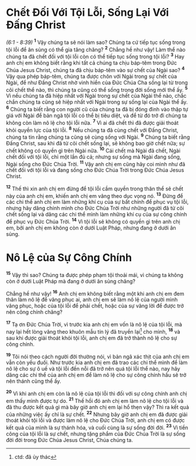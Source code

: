 # Chết Ðối Với Tội Lỗi, Sống Lại Với Ðấng Christ
*(6:1 - 8:39)*
<sup><b>1</b></sup> Vậy chúng ta sẽ nói làm sao? Chúng ta cứ tiếp tục sống trong tội lỗi để ân sủng có thể gia tăng chăng? <sup><b>2</b></sup> Chẳng hề như vậy! Làm thể nào chúng ta đã chết đối với tội lỗi còn có thể tiếp tục sống trong tội lỗi? <sup><b>3</b></sup> Hay anh chị em không biết rằng khi tất cả chúng ta chịu báp-têm trong Ðức Chúa Jesus Christ, chúng ta đã chịu báp-têm vào sự chết của Ngài sao? <sup><b>4</b></sup> Vậy qua phép báp-têm, chúng ta được chôn với Ngài trong sự chết của Ngài, để như Ðấng Christ nhờ vinh hiển của Ðức Chúa Cha sống lại từ trong cõi chết thể nào, thì chúng ta cũng có thể sống trong đời sống mới thể ấy. <sup><b>5</b></sup> Vì nếu chúng ta đã hiệp nhất với Ngài trong sự chết của Ngài thể nào, chắc chắn chúng ta cũng sẽ hiệp nhất với Ngài trong sự sống lại của Ngài thể ấy. <sup><b>6</b></sup> Chúng ta biết rằng con người cũ của chúng ta đã bị đóng đinh vào thập tự giá với Ngài để bản ngã tội lỗi có thể bị tiêu diệt, và để từ đó trở đi chúng ta không còn làm nô lệ cho tội lỗi nữa. <sup><b>7</b></sup> Vì ai đã chết thì đã được giải thoát khỏi quyền lực của tội lỗi. <sup><b>8</b></sup> Nếu chúng ta đã cùng chết với Ðấng Christ, chúng ta tin rằng chúng ta cũng sẽ cùng sống với Ngài. <sup><b>9</b></sup> Chúng ta biết rằng Ðấng Christ, sau khi đã từ cõi chết sống lại, sẽ không bao giờ chết nữa; sự chết không có quyền gì trên Ngài nữa. <sup><b>10</b></sup> Cái chết mà Ngài đã chết, Ngài chết đối với tội lỗi, chỉ một lần đủ cả; nhưng sự sống mà Ngài đang sống, Ngài sống cho Ðức Chúa Trời. <sup><b>11</b></sup> Vậy anh chị em cũng hãy coi mình như đã chết đối với tội lỗi và đang sống cho Ðức Chúa Trời trong Ðức Chúa Jesus Christ.

<sup><b>12</b></sup> Thế thì xin anh chị em đừng để tội lỗi cầm quyền trong thân thể sẽ chết này của anh chị em, khiến anh chị em vâng theo dục vọng nó. <sup><b>13</b></sup> Ðừng để các chi thể anh chị em làm những khí cụ của sự bất chính để phục vụ tội lỗi, nhưng hãy dâng chính mình cho Ðức Chúa Trời như những người đã từ cõi chết sống lại và dâng các chi thể mình làm những khí cụ của sự công chính để phục vụ Ðức Chúa Trời. <sup><b>14</b></sup> Vì tội lỗi sẽ không có quyền gì trên anh chị em, bởi anh chị em không còn ở dưới Luật Pháp, nhưng đang ở dưới ân sủng.

# Nô Lệ của Sự Công Chính
<sup><b>15</b></sup> Vậy thì sao? Chúng ta được phép phạm tội thoải mái, vì chúng ta không còn ở dưới Luật Pháp mà đang ở dưới ân sủng chăng?

Chẳng hề như vậy! <sup><b>16</b></sup> Anh chị em không biết rằng một khi anh chị em đem thân làm nô lệ để vâng phục ai, anh chị em sẽ làm nô lệ của người mình vâng phục, hoặc của tội lỗi để phải chết, hoặc của sự vâng lời để được trở nên công chính chăng?

<sup><b>17</b></sup> Tạ ơn Ðức Chúa Trời, vì trước kia anh chị em vốn là nô lệ của tội lỗi, mà nay lại hết lòng vâng theo khuôn mẫu tín lý đã truyền lại[^1] cho mình, <sup><b>18</b></sup> và sau khi được giải thoát khỏi tội lỗi, anh chị em đã trở thành nô lệ cho sự công chính.

<sup><b>19</b></sup> Tôi nói theo cách người đời thường nói, vì bản ngã xác thịt của anh chị em vẫn còn yếu đuối. Như trước kia anh chị em đã trao các chi thể mình để làm nô lệ cho sự ô uế và tội lỗi đến nỗi đã trở nên quá tội lỗi thể nào, nay hãy dâng các chi thể của anh chị em để làm nô lệ cho sự công chính hầu sẽ trở nên thánh cũng thể ấy.

<sup><b>20</b></sup> Vì khi anh chị em còn là nô lệ của tội lỗi thì đối với sự công chính anh chị em thấy mình được tự do. <sup><b>21</b></sup> Thế hồi đó anh chị em làm nô lệ cho tội lỗi và đã thu được kết quả gì mà bây giờ anh chị em lại hổ thẹn vậy? Thì ra kết quả của những việc ấy chỉ là sự chết. <sup><b>22</b></sup> Nhưng bây giờ anh chị em đã được giải thoát khỏi tội lỗi và được làm nô lệ cho Ðức Chúa Trời, anh chị em có được kết quả của mình là sự thánh hóa, và cuối cùng là sự sống đời đời. <sup><b>23</b></sup> Vì tiền công của tội lỗi là sự chết, nhưng tặng phẩm của Ðức Chúa Trời là sự sống đời đời trong Ðức Chúa Jesus Christ, Chúa chúng ta.

[^1]: ctd: đã ủy thác

